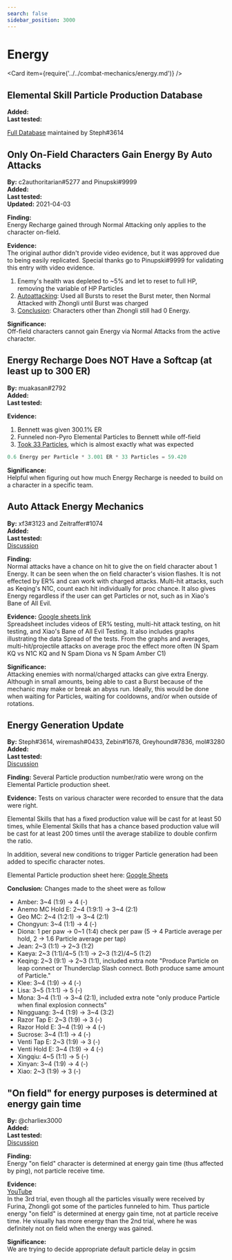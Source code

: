 ```yaml
---
search: false
sidebar_position: 3000
---
```


# Energy

<Card item={require('../../combat-mechanics/energy.md')} />

## Elemental Skill Particle Production Database

**Added:** <Version date="2020-12-06" />  
**Last tested:** <VersionHl date="2020-12-06" />

[Full Database](https://docs.google.com/spreadsheets/d/1G05DxDSjtBzj4PZtVjGRA4ATq76HPZa6e4kHVWS6mrA/edit#gid=0) maintained by Steph\#3614

## Only On-Field Characters Gain Energy By Auto Attacks

**By:** c2authoritarian\#5277 and Pinupski\#9999  
**Added:** <Version date="2020-12-07" />  
**Last tested:** <VersionHl date="2020-12-07" />  
**Updated:** 2021-04-03

**Finding:**  
Energy Recharge gained through Normal Attacking only applies to the character on-field.

**Evidence:**  
The original author didn't provide video evidence, but it was approved due to being easily replicated. Special thanks go to Pinupski\#9999 for validating this entry with video evidence.

1. Enemy's health was depleted to ~5% and let to reset to full HP, removing the variable of HP Particles
2. [Autoattacking](https://youtu.be/yMstsGRLy5s): Used all Bursts to reset the Burst meter, then Normal Attacked with Zhongli until Burst was charged
3. [Conclusion](https://youtu.be/3W_Gjd5LfDM): Characters other than Zhongli still had 0 Energy.

**Significance:**  
Off-field characters cannot gain Energy via Normal Attacks from the active character.

## Energy Recharge Does NOT Have a Softcap \(at least up to 300 ER\)

**By:** muakasan\#2792  
**Added:** <Version date="2021-04-04" />  
**Last tested:** <VersionHl date="2021-04-04" />

**Evidence:**

1. Bennett was given 300.1% ER
2. Funneled non-Pyro Elemental Particles to Bennett while off-field
3. [Took 33 Particles](https://youtu.be/8WRgwQf-zh0), which is almost exactly what was expected

```python
0.6 Energy per Particle * 3.001 ER * 33 Particles = 59.420
```

**Significance:**  
Helpful when figuring out how much Energy Recharge is needed to build on a character in a specific team.

## Auto Attack Energy Mechanics

**By:** xf3\#3123 and Zeitraffer\#1074  
**Added:** <Version date="2021-05-06" />  
**Last tested:** <VersionHl date="2021-05-06" />  
[Discussion](https://tickets.deeznuts.moe/ticket-archive/attachments_839361536900595732_840061797561139211_transcript-auto-attack-energy-mechanics.html)

**Finding:**  
Normal attacks have a chance on hit to give the on field character about 1 Energy. It can be seen when the on field character's vision flashes. It is not effected by ER% and can work with charged attacks. Multi-hit attacks, such as Keqing's N1C, count each hit individually for proc chance. It also gives Energy regardless if the user can get Particles or not, such as in Xiao's Bane of All Evil.

**Evidence:** [Google sheets link](https://docs.google.com/spreadsheets/d/1A72e6GlV8tuzHlOUygokWtQYSc3hB7qsyKOqPUhyjj8/edit?usp=sharing)  
Spreadsheet includes videos of ER% testing, multi-hit attack testing, on hit testing, and Xiao's Bane of All Evil Testing. It also includes graphs illustrating the data Spread of the tests. From the graphs and averages, multi-hit/projectile attacks on average proc the effect more often \(N Spam KQ vs N1C KQ and N Spam Diona vs N Spam Amber C1\)

**Significance:**  
Attacking enemies with normal/charged attacks can give extra Energy. Although in small amounts, being able to cast a Burst because of the mechanic may make or break an abyss run. Ideally, this would be done when waiting for Particles, waiting for cooldowns, and/or when outside of rotations.

## Energy Generation Update

**By:** Steph\#3614, wiremash\#0433, Zebin\#1678, Greyhound\#7836, mol\#3280  
**Added:** <Version date="2021-06-03" />  
**Last tested:** <VersionHl date="2021-06-03" />  
[Discussion](https://tickets.deeznuts.moe/ticket-archive/attachments_845560562221056001_850107809877196870_transcript-energy-gen-numbers.html)

**Finding:** Several Particle production number/ratio were wrong on the Elemental Particle production sheet.

**Evidence:** Tests on various character were recorded to ensure that the data were right.

Elemental Skills that has a fixed production value will be cast for at least 50 times, while Elemental Skills that has a chance based production value will be cast for at least 200 times until the average stabilize to double confirm the ratio.

In addition, several new conditions to trigger Particle generation had been added to specific character notes.

Elemental Particle production sheet here: [Google Sheets](https://docs.google.com/spreadsheets/d/1G05DxDSjtBzj4PZtVjGRA4ATq76HPZa6e4kHVWS6mrA/edit#gid=0)

**Conclusion:** Changes made to the sheet were as follow

* Amber: 3~4 \(1:9\) -&gt; 4 \(-\)
* Anemo MC Hold E: 2~4 \(1:9:1\) -&gt; 3~4 \(2:1\)
* Geo MC: 2~4 \(1:2:1\) -&gt; 3~4 \(2:1\)
* Chongyun: 3~4 \(1:1\) -&gt; 4 \(-\)
* Diona: 1 per paw -&gt; 0~1 \(1:4\) check per paw \(5 -&gt; 4 Particle average per hold, 2 -&gt; 1.6 Particle average per tap\)
* Jean: 2~3 \(1:1\) -&gt; 2~3 \(1:2\)
* Kaeya: 2~3 \(1:1\)/4~5 \(1:1\) -&gt; 2~3 \(1:2\)/4~5 \(1:2\)
* Keqing: 2~3 \(9:1\) -&gt; 2~3 \(1:1\), included extra note "Produce Particle on leap connect or Thunderclap Slash connect. Both produce same amount of Particle."
* Klee: 3~4 \(1:9\) -&gt; 4 \(-\)
* Lisa: 3~5 \(1:1:1\) -&gt; 5 \(-\)
* Mona: 3~4 \(1:1\) -&gt; 3~4 \(2:1\), included extra note "only produce Particle when final explosion connects"
* Ningguang: 3~4 \(1:9\) -&gt; 3~4 \(3:2\)
* Razor Tap E: 2~3 \(1:9\) -&gt; 3 \(-\)
* Razor Hold E: 3~4 \(1:9\) -&gt; 4 \(-\)
* Sucrose: 3~4 \(1:1\) -&gt; 4 \(-\)
* Venti Tap E: 2~3 \(1:9\) -&gt; 3 \(-\)
* Venti Hold E: 3~4 \(1:9\) -&gt; 4 \(-\)
* Xingqiu: 4~5 \(1:1\) -&gt; 5 \(-\)
* Xinyan: 3~4 \(1:9\) -&gt; 4 \(-\)
* Xiao: 2~3 \(1:9\) -&gt; 3 \(-\)

## "On field" for energy purposes is determined at energy gain time

**By:** @charliex3000  
**Added:** <Version date="2023-12-16" />  
**Last tested:** <VersionHl date="2023-12-16" />  
[Discussion](https://tickets.deeznuts.moe/transcripts/funnel-timing-when-swapping)

**Finding:**  
Energy "on field" character is determined at energy gain time (thus affected by ping), not particle receive time.  

**Evidence:**  
[YouTube](https://youtu.be/Z9ew1osyo_8)  
In the 3rd trial, even though all the particles visually were received by Furina, Zhongli got some of the particles funneled to him. Thus particle energy "on field" is determined at energy gain time, not at particle receive time. He visually has more energy than the 2nd trial, where he was definitely not on field when the energy was gained.  

**Significance:**  
We are trying to decide appropriate default particle delay in gcsim